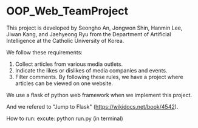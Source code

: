 # OOP_Web_TeamProject

This project is developed by Seongho An, Jongwon Shin, Hanmin Lee, Jiwan Kang, and Jaehyeong Ryu from the Department of Artificial Intelligence at the Catholic University of Korea.

We follow these requirements:
1. Collect articles from various media outlets. 
2. Indicate the likes or dislikes of media companies and events. 
3. Filter comments. By following these rules, we have a project where articles can be viewed on one website.

We use a flask of python web framework when we implement this project.

And we refered to "Jump to Flask" (https://wikidocs.net/book/4542).

How to run:
excute: python run.py (in terminal)
